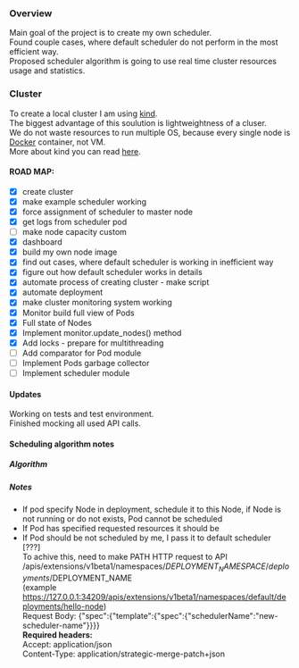 ### __Overview__
Main goal of the project is to create my own scheduler. <br>
Found couple cases, where default scheduler do not perform in the most efficient way. <br>
Proposed scheduler algorithm is going to use real time cluster resources usage and statistics.

### __Cluster__
To create a local cluster I am using [kind](https://github.com/kubernetes-sigs/kind). <br>
The biggest advantage of this soulution is lightweightness of a cluser. <br>
We do not waste resources to run multiple OS, because every single node is [Docker](https://www.docker.com/) container, not VM. <br>
More about kind you can read [here](https://kind.sigs.k8s.io/).

#### __ROAD MAP__:
- [x] create cluster								<br>
- [x] make example scheduler working 				 <br>
- [x] force assignment of scheduler to master node 		<br>
- [x] get logs from scheduler pod					<br>
- [ ] make node capacity custom  				<br>
- [x] dashboard							<br>
- [x] build my own node image <br>
- [x] find out cases, where default scheduler is working in inefficient way  <br>
- [x] figure out how default scheduler works in details <br>
- [x] automate process of creating cluster - make script <br>
- [x] automate deployment  				<br>
- [x] make cluster monitoring system working <br>
- [x] Monitor build full view of Pods<br>
- [x] Full state of Nodes<br>
- [x] Implement monitor.update_nodes() method<br>
- [x] Add locks - prepare for multithreading<br>
- [ ] Add comparator for Pod module<br>
- [ ] Implement Pods garbage collector<br>
- [ ] Implement scheduler module<br>

#### __Updates__
Working on tests and test environment. <br>
Finished mocking all used API calls. <br>

#### __Scheduling algorithm notes__

##### __Algorithm__

##### __Notes__
- If pod specify Node in deployment, schedule it to this Node, if Node is not running
or do not exists, Pod cannot be scheduled
- If Pod has specified requested resources it should be
- If Pod should be not scheduled by me, I pass it to default scheduler [???] <br>
To achive this, need to make PATH HTTP request to API /apis/extensions/v1beta1/namespaces/$DEPLOYMENT_NAMESPACE/deployments/$DEPLOYMENT_NAME<br>
(example  https://127.0.0.1:34209/apis/extensions/v1beta1/namespaces/default/deployments/hello-node) <br>
Request Body: {"spec":{"template":{"spec":{"schedulerName":"new-scheduler-name"}}}} <br>
__Required headers:__<br>
Accept: application/json <br>
Content-Type: application/strategic-merge-patch+json  <br>
